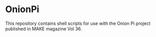 OnionPi
=======
This repository contains shell scripts for use with the Onion Pi project published in MAKE magazine Vol 36.
